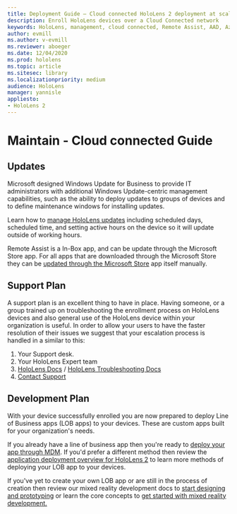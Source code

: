 ```yaml
---
title: Deployment Guide – Cloud connected HoloLens 2 deployment at scale with Remote Assist - Maintain
description: Enroll HoloLens devices over a Cloud Connected network
keywords: HoloLens, management, cloud connected, Remote Assist, AAD, Azure AD, MDM, Mobile Device Management
author: evmill
ms.author: v-evmill
ms.reviewer: aboeger
ms.date: 12/04/2020
ms.prod: hololens
ms.topic: article
ms.sitesec: library
ms.localizationpriority: medium
audience: HoloLens
manager: yannisle
appliesto:
- HoloLens 2
---
```


# Maintain - Cloud connected Guide

## Updates

Microsoft designed Windows Update for Business to provide IT administrators with additional Windows Update-centric management capabilities, such as the ability to deploy updates to groups of devices and to define maintenance windows for installing updates.

Learn how to [manage HoloLens updates](https://docs.microsoft.com/hololens/hololens-updates) including scheduled days, scheduled time, and setting active hours on the device so it will update outside of working hours.

Remote Assist is a In-Box app, and can be update through the Microsoft Store app. For all apps that are downloaded through the Microsoft Store they can be [updated through the Microsoft Store](https://docs.microsoft.com/en-us/hololens/holographic-store-apps#update-apps) app itself manually.

## Support Plan

A support plan is an excellent thing to have in place. Having someone, or a group trained up on troubleshooting the enrollment process on HoloLens devices and also general use of the HoloLens device within your organization is useful. In order to allow your users to have the faster resolution of their issues we suggest that your escalation process is handled in a similar to this:

1. Your Support desk.
2. Your HoloLens Expert team
3. [HoloLens Docs](https://docs.microsoft.com/en-us/hololens/) / [HoloLens Troubleshooting Docs](https://docs.microsoft.com/hololens/hololens-troubleshooting)
4. [Contact Support](https://support.serviceshub.microsoft.com/supportforbusiness/create?sapId=e9391227-fa6d-927b-0fff-f96288631b8f)

## Development Plan

With your device successfully enrolled you are now prepared to deploy Line of Business apps (LOB apps) to your devices. These are custom apps built for your organization&#39;s needs.

If you already have a line of business app then you&#39;re ready to [deploy your app through MDM](https://docs.microsoft.com/hololens/app-deploy-intune). If you&#39;d prefer a different method then review the [application deployment overview for HoloLens 2](https://docs.microsoft.com/hololens/app-deploy-overview) to learn more methods of deploying your LOB app to your devices.

If you&#39;ve yet to create your own LOB app or are still in the process of creation then review our mixed reality development docs to [start designing and prototyping](https://docs.microsoft.com/windows/mixed-reality/design/design) or learn the core concepts to [get started with mixed reality development.](https://docs.microsoft.com/en-us/windows/mixed-reality/discover/get-started-with-mr)